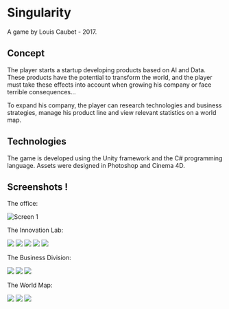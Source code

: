 # Singularity

A game by Louis Caubet - 2017.

## Concept

The player starts a startup developing products based on AI and Data. These products have the potential to transform the world, and the player must take these effects into account when growing his company or face terrible consequences...

To expand his company, the player can research technologies and business strategies, manage his product line and view relevant statistics on a world map.

## Technologies

The game is developed using the Unity framework and the C# programming language. Assets were designed in Photoshop and Cinema 4D.

## Screenshots !

The office:

![Screen 1](https://github.com/LouisCaubet/Singularity/blob/main/Screenshots/Screen1.png)

The Innovation Lab:

![](https://github.com/LouisCaubet/Singularity/blob/main/Screenshots/Screen2.png)
![](https://github.com/LouisCaubet/Singularity/blob/main/Screenshots/Screen3.png)
![](https://github.com/LouisCaubet/Singularity/blob/main/Screenshots/Screen11.png)
![](https://github.com/LouisCaubet/Singularity/blob/main/Screenshots/Screen12.png)
![](https://github.com/LouisCaubet/Singularity/blob/main/Screenshots/Screen14.png)

The Business Division:

![](https://github.com/LouisCaubet/Singularity/blob/main/Screenshots/Screen4.png)
![](https://github.com/LouisCaubet/Singularity/blob/main/Screenshots/Screen16.png)
![](https://github.com/LouisCaubet/Singularity/blob/main/Screenshots/Screen17.png)

The World Map:

![](https://github.com/LouisCaubet/Singularity/blob/main/Screenshots/Screen6.png)
![](https://github.com/LouisCaubet/Singularity/blob/main/Screenshots/Screen9.png)
![](https://github.com/LouisCaubet/Singularity/blob/main/Screenshots/Screen10.png)
